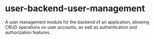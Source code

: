 # user-backend-user-management

A user management module for the backend of an application, allowing CRUD operations on user accounts, as well as
authentication and authorization features.
